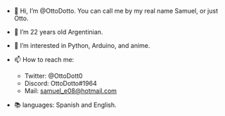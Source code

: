 - 👋 Hi, I’m @OttoDotto.  You can call me by my real name Samuel, or just Otto. 

- 👤 I’m 22 years old Argentinian.

- 👀 I’m interested in Python, Arduino, and anime. 

- 📫 How to reach me:
   * Twitter: @OttoDott0
   * Discord: OttoDotto#1964
   * Mail: samuel_e08@hotmail.com

- 📚 languages: Spanish and English.
